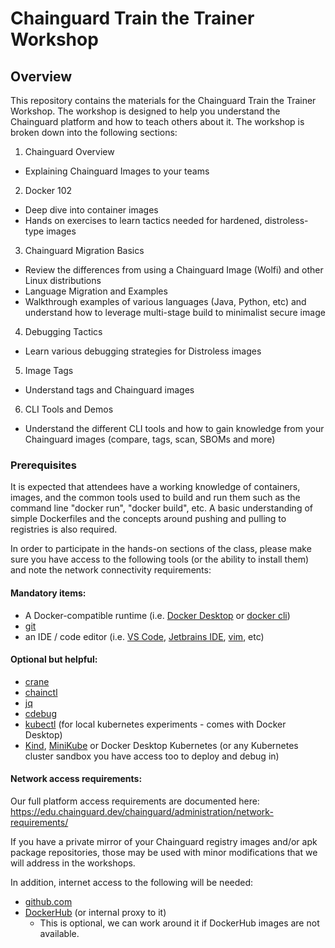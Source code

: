 # Chainguard Train the Trainer Workshop

## Overview
This repository contains the materials for the Chainguard Train the Trainer Workshop. The workshop is designed to help you understand the Chainguard platform and how to teach others about it. The workshop is broken down into the following sections:
1. Chainguard Overview
  * Explaining Chainguard Images to your teams
2. Docker 102
  * Deep dive into container images
  * Hands on exercises to learn tactics needed for hardened, distroless-type images
3. Chainguard Migration Basics
  * Review the differences from using a Chainguard Image (Wolfi) and other Linux distributions
  * Language Migration and Examples
  * Walkthrough examples of various languages (Java, Python, etc) and understand how to leverage multi-stage build to minimalist secure image
4. Debugging Tactics
  * Learn various debugging strategies for Distroless images
5. Image Tags
  * Understand tags and Chainguard images
6. CLI Tools and Demos 
  * Understand the different CLI tools and how to gain knowledge from your Chainguard images (compare, tags, scan, SBOMs and more)

### Prerequisites
It is expected that attendees have a working knowledge of containers, images, and the common tools used to build and run them such as the command line "docker run", "docker build", etc. A basic understanding of simple Dockerfiles and the concepts around pushing and pulling to registries is also required.

In order to participate in the hands-on sections of the class, please make sure you have access to the following tools (or the ability to install them) and note the network connectivity requirements:

#### Mandatory items:
* A Docker-compatible runtime (i.e. [Docker Desktop](https://www.docker.com/products/docker-desktop/) or [docker cli](https://docs.docker.com/engine/install/))
* [git](https://git-scm.com/)
* an IDE /  code editor (i.e. [VS Code](https://code.visualstudio.com/), [Jetbrains IDE](https://www.jetbrains.com/), [vim](https://www.vim.org/), etc)

#### Optional but helpful:
* [crane](https://github.com/google/go-containerregistry/blob/main/cmd/crane/doc/crane.md)
* [chainctl](https://edu.chainguard.dev/chainguard/chainctl/)
* [jq](https://jqlang.github.io/jq/) 
* [cdebug](https://github.com/iximiuz/cdebug) 
* [kubectl](https://kubernetes.io/docs/tasks/tools/) (for local kubernetes experiments - comes with Docker Desktop)
* [Kind](https://kind.sigs.k8s.io/), [MiniKube](https://minikube.sigs.k8s.io/) or Docker Desktop Kubernetes (or any Kubernetes cluster sandbox you have access too to deploy and debug in)

#### Network access requirements:
Our full platform access requirements are documented here: https://edu.chainguard.dev/chainguard/administration/network-requirements/

If you have a private mirror of your Chainguard registry images and/or apk package repositories, those may be used with minor modifications that we will address in the workshops.

In addition, internet access to the following will be needed:
* [github.com](http://github.com/)
* [DockerHub](https://hub.docker.com/) (or internal proxy to it)
  * This is optional, we can work around it if DockerHub images are not available.